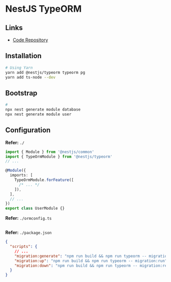 # NestJS TypeORM

## Links

- [Code Repository](https://github.com/nestjs/typeorm)

## Installation

```sh
# Using Yarn
yarn add @nestjs/typeorm typeorm pg
yarn add ts-node --dev
```

## Bootstrap

```sh
#
npx nest generate module database
npx nest generate module user
```

## Configuration

**Refer:** `./`

```ts
import { Module } from '@nestjs/common'
import { TypeOrmModule } from '@nestjs/typeorm'
// ...

@Module({
  imports: [
    TypeOrmModule.forFeature([
      /* ... */
    ]),
  ],
  // ...
})
export class UserModule {}
```

**Refer:** `./ormconfig.ts`

```ts

```

**Refer:** `./package.json`

```json
{
  "scripts": {
    // ...
    "migration:generate": "npm run build && npm run typeorm -- migration:generate -n",
    "migration:up": "npm run build && npm run typeorm -- migration:run",
    "migration:down": "npm run build && npm run typeorm -- migration:revert"
  }
}
```
